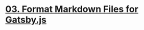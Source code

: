 # [03. Format Markdown Files for Gatsby.js](https://egghead.io/lessons/gatsby-format-markdown-files-for-gatsby-js)